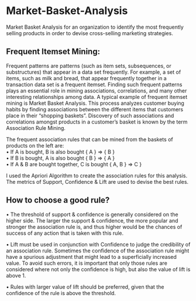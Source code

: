 # Market-Basket-Analysis
Market Basket Analysis for an organization to identify the most frequently selling products  in order to devise cross-selling marketing strategies.


## Frequent Itemset Mining:</br>
Frequent patterns are patterns (such as item sets, subsequences, or substructures) that appear in a data set frequently. For example, a set of items, such as milk and bread, that appear frequently together in a transaction data set is a frequent itemset. Finding such frequent patterns plays an essential role in mining associations, correlations, and many other interesting relationships among data. A typical example of frequent itemset mining is Market Basket Analysis. This process analyzes customer buying habits by finding associations between the different items that customers place in their “shopping baskets”. Discovery of such associations and correlations amongst products in a customer’s basket is known by the term Association Rule Mining.

The frequent association rules that can be mined from the baskets of products on the left are: </br>
• If A is bought, B is also bought { A } => { B } </br>
• If B is bought, A is also bought { B } => { A } </br>
• If A & B are bought together, C is bought { A, B } => C } </br>

I used the Apriori Algorithm to create the association rules for this analysis. The metrics of Support, Confidence & Lift are used to devise the best rules. </br>

## How to choose a good rule? </br>
• The threshold of support & confidence is generally considered on the higher side. The larger the support & confidence, the more popular and stronger the association rule is, and
thus higher would be the chances of success of any action that is taken with this rule. </br>

• Lift must be used in conjunction with Confidence to judge the credibility of an association rule. Sometimes the confidence of the association rule might have a spurious
adjustment that might lead to a superficially increased value. To avoid such errors, it is important that only those rules are considered where not only the confidence is high, but also the value of lift is above 1. </br>

• Rules with larger value of lift should be preferred, given that the confidence of the rule is above the threshold. </br>
